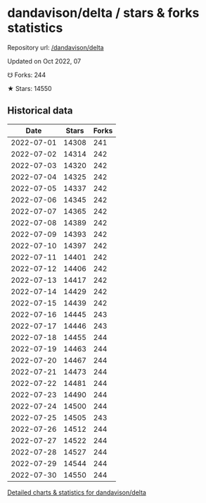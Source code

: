 # dandavison/delta / stars & forks statistics

Repository url: [/dandavison/delta](https://github.com/dandavison/delta)

Updated on Oct 2022, 07

☋ Forks: 244

★ Stars: 14550

## Historical data
| Date | Stars | Forks |
|------|-------|-------|
| 2022-07-01 | 14308 | 241 | 
| 2022-07-02 | 14314 | 242 | 
| 2022-07-03 | 14320 | 242 | 
| 2022-07-04 | 14325 | 242 | 
| 2022-07-05 | 14337 | 242 | 
| 2022-07-06 | 14345 | 242 | 
| 2022-07-07 | 14365 | 242 | 
| 2022-07-08 | 14389 | 242 | 
| 2022-07-09 | 14393 | 242 | 
| 2022-07-10 | 14397 | 242 | 
| 2022-07-11 | 14401 | 242 | 
| 2022-07-12 | 14406 | 242 | 
| 2022-07-13 | 14417 | 242 | 
| 2022-07-14 | 14429 | 242 | 
| 2022-07-15 | 14439 | 242 | 
| 2022-07-16 | 14445 | 243 | 
| 2022-07-17 | 14446 | 243 | 
| 2022-07-18 | 14455 | 244 | 
| 2022-07-19 | 14463 | 244 | 
| 2022-07-20 | 14467 | 244 | 
| 2022-07-21 | 14473 | 244 | 
| 2022-07-22 | 14481 | 244 | 
| 2022-07-23 | 14490 | 244 | 
| 2022-07-24 | 14500 | 244 | 
| 2022-07-25 | 14505 | 243 | 
| 2022-07-26 | 14512 | 244 | 
| 2022-07-27 | 14522 | 244 | 
| 2022-07-28 | 14527 | 244 | 
| 2022-07-29 | 14544 | 244 | 
| 2022-07-30 | 14550 | 244 | 


[Detailed charts & statistics for dandavison/delta](https://reviewgithub.com/rep/dandavison/delta)
